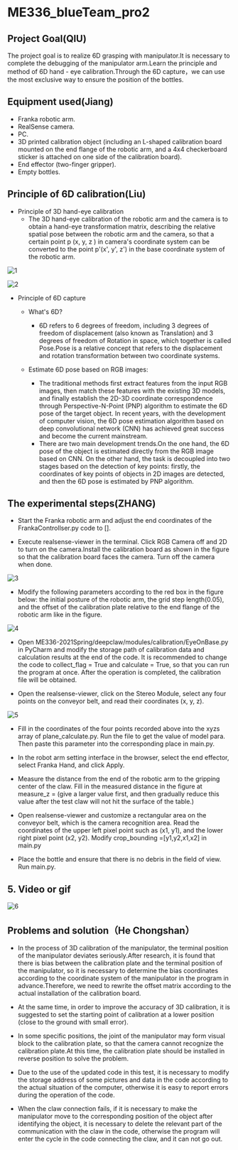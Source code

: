 # ME336_blueTeam_pro2
## Project Goal(QIU)
The project goal is to realize 6D grasping with manipulator.It is necessary to complete the debugging of the manipulator arm.Learn the principle and method of 6D hand - eye calibration.Through the 6D capture，we can use the most exclusive way to ensure the position of the bottles. 


## Equipment used(Jiang)
- Franka robotic arm.
- RealSense camera.
- PC.
- 3D printed calibration object (including an L-shaped calibration board mounted on the end flange of the robotic arm, and a 4x4 checkerboard sticker is attached on one side of the calibration board).
- End effector (two-finger gripper).
- Empty bottles.


## Principle of 6D calibration(Liu)
- Principle of 3D hand-eye calibration
    - The 3D hand-eye calibration of the robotic arm and the camera is to obtain a hand-eye transformation matrix, describing the relative spatial pose between the robotic arm and the camera, so that a certain point p (x, y, z ) in camera's coordinate system can be converted to the point p'(x', y', z') in the base coordinate system of the robotic arm.


![1](./image/1.png)

![2](./image/2.png)

- Principle of 6D capture
    - What's 6D?
        - 6D refers to 6 degrees of freedom, including 3 degrees of freedom of displacement (also known as Translation) and 3 degrees of freedom of Rotation in space, which together is called Pose.Pose is a relative concept that refers to the displacement and rotation transformation between two coordinate systems.

    - Estimate 6D pose based on RGB images:
        - The traditional methods first extract features from the input RGB images, then match these features with the existing 3D models, and finally establish the 2D-3D coordinate correspondence through Perspective-N-Point (PNP) algorithm to estimate the 6D pose of the target object. In recent years, with the development of computer vision, the 6D pose estimation algorithm based on deep convolutional network (CNN) has achieved great success and become the current mainstream. 
        - There are two main development trends.On the one hand, the 6D pose of the object is estimated directly from the RGB image based on CNN. On the other hand, the task is decoupled into two stages based on the detection of key points: firstly, the coordinates of key points of objects in 2D images are detected, and then the 6D pose is estimated by PNP algorithm.


## The experimental steps(ZHANG)
- Start the Franka robotic arm and adjust the end coordinates of the FrankaControllser.py code to []. 

- Execute realsense-viewer in the terminal. Click RGB Camera off and 2D to turn on the camera.Install the calibration board as shown in the figure so that the calibration board faces the camera. Turn off the camera when done.

![3](./image/3.png)

- Modify the following parameters according to the red box in the figure below: the initial posture of the robotic arm, the grid step length(0.05), and the offset of the calibration plate relative to the end flange of the robotic arm like in the figure. 

![4](./image/4.png)

- Open ME336-2021Spring/deepclaw/modules/calibration/EyeOnBase.py in PyCharm and modify the storage path of calibration data and calculation results at the end of the code. It is recommended to change the code to collect_flag = True and calculate = True, so that you can run the program at once. After the operation is completed, the calibration file will be obtained. 

- Open the realsense-viewer, click on the Stereo Module, select any four points on the conveyor belt, and read their coordinates (x, y, z). 

![5](./image/5.png)

- Fill in the coordinates of the four points recorded above into the xyzs array of plane_calculate.py. Run the file to get the value of model para. Then paste this parameter into the corresponding place in main.py. 

- In the robot arm setting interface in the browser, select the end effector, select Franka Hand, and click Apply. 

-  Measure the distance from the end of the robotic arm to the gripping center of the claw. Fill in the measured distance in the figure at measure_z = (give a larger value first, and then gradually reduce this value after the test claw will not hit the surface of the table.) 

- Open realsense-viewer and customize a rectangular area on the conveyor belt, which is the camera recognition area. Read the coordinates of the upper left pixel point such as (x1, y1), and the lower right pixel point (x2, y2). Modify crop_bounding =[y1,y2,x1,x2] in main.py 

- Place the bottle and ensure that there is no debris in the field of view. Run main.py.


## 5. Video or gif

![6](./image/6.gif)


## Problems and solution（He Chongshan）
- In the process of 3D calibration of the manipulator, the terminal position of the manipulator deviates seriously.After research, it is found that there is bias between the calibration plate and the terminal position of the manipulator, so it is necessary to determine the bias coordinates according to the coordinate system of the manipulator in the program in advance.Therefore, we need to rewrite the offset matrix according to the actual installation of the calibration board. 

- At the same time, in order to improve the accuracy of 3D calibration, it is suggested to set the starting point of calibration at a lower position (close to the ground with small error).

- In some specific positions, the joint of the manipulator may form visual block to the calibration plate, so that the camera cannot recognize the calibration plate.At this time, the calibration plate should be installed in reverse position to solve the problem.

- Due to the use of the updated code in this test, it is necessary to modify the storage address of some pictures and data in the code according to the actual situation of the computer, otherwise it is easy to report errors during the operation of the code.

- When the claw connection fails, if it is necessary to make the manipulator move to the corresponding position of the object after identifying the object, it is necessary to delete the relevant part of the communication with the claw in the code, otherwise the program will enter the cycle in the code connecting the claw, and it can not go out.

